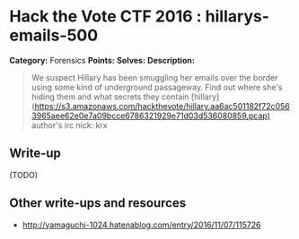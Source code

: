 # Hack the Vote CTF 2016 : hillarys-emails-500

**Category:** Forensics
**Points:**
**Solves:**
**Description:**

> We suspect Hillary has been smuggling her emails over the border using some kind of underground passageway. Find out where she's hiding them and what secrets they contain  [hillary](<https://s3.amazonaws.com/hackthevote/hillary.aa6ac501182f72c0563965aee62e0e7a09bcce6786321929e71d03d536080859.pcap)>    author's irc nick: krx


## Write-up

(TODO)

## Other write-ups and resources

* http://yamaguchi-1024.hatenablog.com/entry/2016/11/07/115726

